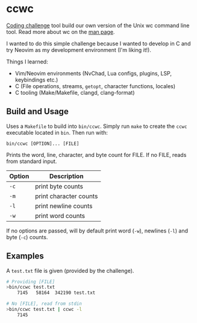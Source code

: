 # ccwc

[Coding challenge]("https://codingchallenges.fyi/challenges/challenge-wc") tool build our own version of the Unix wc command line tool. Read more about wc on the [man page](https://linux.die.net/man/1/wc).

I wanted to do this simple challenge because I wanted to develop in C and try Neovim as my development environment (I'm liking it!).

Things I learned:
- Vim/Neovim environments (NvChad, Lua configs, plugins, LSP, keybindings etc.)
- C (File operations, streams, `getopt`, character functions, locales)
- C tooling (Make/Makefile, clangd, clang-format)

## Build and Usage

Uses a `Makefile` to build into `bin/ccwc`. Simply run `make` to create the `ccwc` executable located in `bin`. Then run with: 

`bin/ccwc [OPTION]... [FILE]`

Prints the word, line, character, and byte count for FILE. If no FILE, reads from standard input.

| Option | Description |
|---|---|
| `-c` | print byte counts |
| `-m` | print character counts |
| `-l` | print newline counts |
| `-w` | print word counts |

If no options are passed, will by default print word (`-w`), newlines (`-l`) 
and byte (`-c`) counts.

## Examples

A `test.txt` file is given (provided by the challenge).

```bash
# Providing [FILE]
>bin/ccwc test.txt
    7145   58164  342190 test.txt
```

```bash
# No [FILE], read from stdin
>bin/ccwc test.txt | ccwc -l
    7145
```

